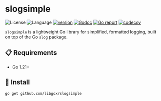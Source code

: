 # slogsimple

![License](https://img.shields.io/badge/license-Apache2.0-green)
![Language](https://img.shields.io/badge/Language-Go-blue.svg)
[![version](https://img.shields.io/github/v/tag/libgox/slogsimple?label=release&color=blue)](https://github.com/libgox/slogsimple/releases)
[![Godoc](http://img.shields.io/badge/docs-go.dev-blue.svg?style=flat-square)](https://pkg.go.dev/github.com/libgox/slogsimple)
[![Go report](https://goreportcard.com/badge/github.com/libgox/slogsimple)](https://goreportcard.com/report/github.com/libgox/slogsimple)
[![codecov](https://codecov.io/gh/libgox/slogsimple/branch/main/graph/badge.svg)](https://codecov.io/gh/libgox/slogsimple)

`slogsimple` is a lightweight Go library for simplified, formatted logging, built on top of the Go `slog` package.

## 📋 Requirements

- Go 1.21+

## 🚀 Install

```
go get github.com/libgox/slogsimple
```
